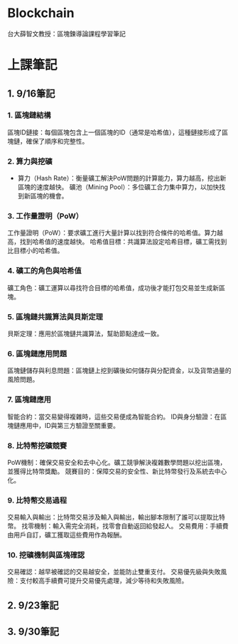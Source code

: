 # Blockchain
台大薛智文教授：區塊鍊導論課程學習筆記

# 上課筆記

## 1. 9/16筆記

### 1. 區塊鏈結構
區塊ID鏈接：每個區塊包含上一個區塊的ID（通常是哈希值），這種鏈接形成了區塊鏈，確保了順序和完整性。
### 2. 算力與挖礦
* 算力（Hash Rate）：衡量礦工解決PoW問題的計算能力，算力越高，挖出新區塊的速度越快。
礦池（Mining Pool）：多位礦工合力集中算力，以加快找到新區塊的機會。
### 3. 工作量證明（PoW）
工作量證明（PoW）：要求礦工進行大量計算以找到符合條件的哈希值。算力越高，找到哈希值的速度越快。
哈希值目標：共識算法設定哈希目標，礦工需找到比目標小的哈希值。
### 4. 礦工的角色與哈希值
礦工角色：礦工運算以尋找符合目標的哈希值，成功後才能打包交易並生成新區塊。
### 5. 區塊鏈共識算法與貝斯定理
貝斯定理：應用於區塊鏈共識算法，幫助節點達成一致。
### 6. 區塊鏈應用問題
區塊鏈儲存與利息問題：區塊鏈上挖到礦後如何儲存與分配資金，以及貨幣過量的風險問題。
### 7. 區塊鏈應用
智能合約：當交易變得複雜時，這些交易便成為智能合約。
ID與身分驗證：在區塊鏈應用中，ID與第三方驗證至關重要。
### 8. 比特幣挖礦競賽
PoW機制：確保交易安全和去中心化。礦工競爭解決複雜數學問題以挖出區塊，並獲得比特幣獎勵。
競賽目的：保障交易的安全性、新比特幣發行及系統去中心化。
### 9. 比特幣交易過程
交易輸入與輸出：比特幣交易涉及輸入與輸出，輸出腳本限制了誰可以提取比特幣。
找零機制：輸入需完全消耗，找零會自動返回給發起人。
交易費用：手續費由用戶自訂，礦工獲取這些費用作為報酬。
### 10. 挖礦機制與區塊確認
交易確認：越早被確認的交易越安全，並能防止雙重支付。
交易優先級與失敗風險：支付較高手續費可提升交易優先處理，減少等待和失敗風險。

## 2. 9/23筆記

## 3. 9/30筆記
